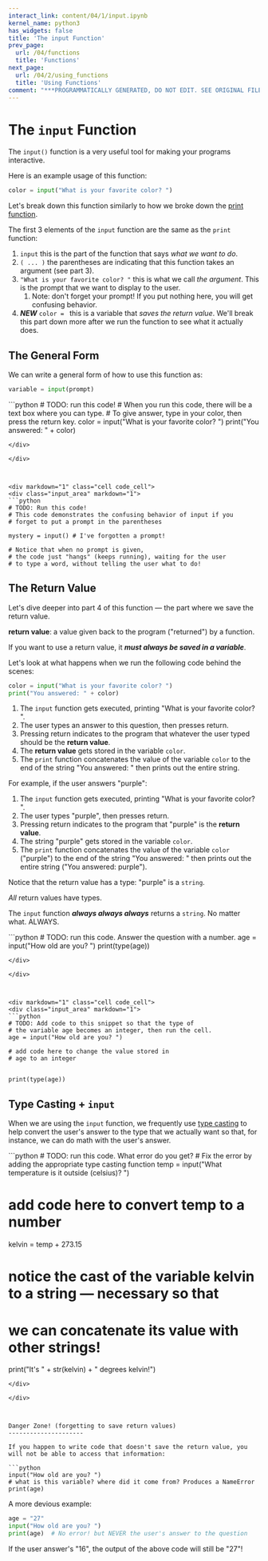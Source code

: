 ```yaml
---
interact_link: content/04/1/input.ipynb
kernel_name: python3
has_widgets: false
title: 'The input Function'
prev_page:
  url: /04/functions
  title: 'Functions'
next_page:
  url: /04/2/using_functions
  title: 'Using Functions'
comment: "***PROGRAMMATICALLY GENERATED, DO NOT EDIT. SEE ORIGINAL FILES IN /content***"
---
```



The `input` Function
==============

The `input()` function is a very useful tool for making your programs interactive. 

Here is an example usage of this function:

```python
color = input("What is your favorite color? ")
```

Let's break down this function similarly to how we broke down the [print function](../../02/2/intro_python.html).

The first 3 elements of the `input` function are the same as the `print` function:

1. `input` this is the part of the function that says _what we want to do_.
2. `( ... )` the parentheses are indicating that this function takes an argument (see part 3).
3. `"What is your favorite color? "` this is what we call _the argument_. This is the prompt that we want to display to the user.
    1. Note: don't forget your prompt! If you put nothing here, you will get confusing behavior.
4. *__NEW__* `color = ` this is a variable that _saves the return value_. We'll break this part down more after we run the function to see what it actually does.

The General Form
-----------
We can write a general form of how to use this function as:

```python
variable = input(prompt)
```



<div markdown="1" class="cell code_cell">
<div class="input_area" markdown="1">
```python
# TODO: run this code!
# When you run this code, there will be a text box where you can type.
# To give answer, type in your color, then press the return key.
color = input("What is your favorite color? ")
print("You answered: " + color)

```
</div>

</div>



<div markdown="1" class="cell code_cell">
<div class="input_area" markdown="1">
```python
# TODO: Run this code!
# This code demonstrates the confusing behavior of input if you
# forget to put a prompt in the parentheses

mystery = input() # I've forgotten a prompt!

# Notice that when no prompt is given, 
# the code just "hangs" (keeps running), waiting for the user 
# to type a word, without telling the user what to do!

```
</div>

</div>



The Return Value
-------------------

Let's dive deeper into part 4 of this function — the part where we save the return value.

__return value__: a value given back to the program ("returned") by a function.

If you want to use a return value, it *__must always be saved in a variable__*.

Let's look at what happens when we run the following code behind the scenes:

```python
color = input("What is your favorite color? ")
print("You answered: " + color)
```

1. The `input` function gets executed, printing "What is your favorite color? ".
2. The user types an answer to this question, then presses return.
3. Pressing return indicates to the program that whatever the user typed should be the __return value__.
4. The __return value__ gets stored in the variable `color`.
5. The `print` function concatenates the value of the variable `color` to the end of the string "You answered: " then prints out the entire string.

For example, if the user answers "purple":

1. The `input` function gets executed, printing "What is your favorite color? ".
2. The user types "purple", then presses return.
3. Pressing return indicates to the program that "purple" is the __return value__.
4. The string "purple" gets stored in the variable `color`.
5. The `print` function concatenates the value of the variable `color` ("purple") to the end of the string "You answered: " then prints out the entire string ("You answered: purple").

Notice that the return value has a type: "purple" is a `string`.

_All_ return values have types.

The `input` function *__always always always__* returns a `string`. No matter what. ALWAYS.



<div markdown="1" class="cell code_cell">
<div class="input_area" markdown="1">
```python
# TODO: run this code. Answer the question with a number.
age = input("How old are you? ")
print(type(age))

```
</div>

</div>



<div markdown="1" class="cell code_cell">
<div class="input_area" markdown="1">
```python
# TODO: Add code to this snippet so that the type of 
# the variable age becomes an integer, then run the cell. 
age = input("How old are you? ")

# add code here to change the value stored in 
# age to an integer


print(type(age))

```
</div>

</div>



Type Casting + `input`
-------------------

When we are using the `input` function, we frequently use [type casting](../../03/3/casting.html) to help convert the user's answer to the type that we actually want so that, for instance, we can do math with the user's answer.



<div markdown="1" class="cell code_cell">
<div class="input_area" markdown="1">
```python
# TODO: run this code. What error do you get?
# Fix the error by adding the appropriate type casting function
temp = input("What temperature is it outside (celsius)? ")  

# add code here to convert temp to a number

kelvin = temp + 273.15

# notice the cast of the variable kelvin to a string — necessary so that
# we can concatenate its value with other strings!
print("It's " + str(kelvin) + " degrees kelvin!") 

```
</div>

</div>



Danger Zone! (forgetting to save return values)
---------------------

If you happen to write code that doesn't save the return value, you will not be able to access that information:

```python
input("How old are you? ")
# what is this variable? where did it come from? Produces a NameError
print(age)  
```


A more devious example:
```python
age = "27"
input("How old are you? ")
print(age)  # No error! but NEVER the user's answer to the question
```

If the user answer's "16", the output of the above code will still be "27"!

